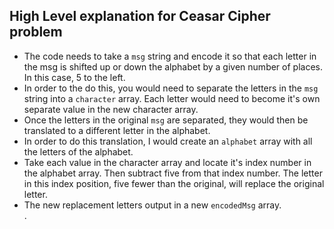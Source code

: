## High Level explanation for Ceasar Cipher problem

- The code needs to take a `msg` string and encode it so that each letter in the msg is shifted up or down the alphabet by a given number of places.  In this case, 5 to the left.
- In order to the do this, you would need to separate the letters in the `msg` string into a `character` array.  Each letter would need to become it's own separate value in the new character array.
- Once the letters in the original `msg` are separated, they would then be translated to a different letter in the alphabet.
- In order to do this translation, I would create an `alphabet` array with all the letters of the alphabet.
- Take each value in the character array and locate it's index number in the alphabet array.  Then subtract five from that index number.  The letter in this index position, five fewer than the original, will replace the original letter.
- The new replacement letters output in a new `encodedMsg` array.  
.
